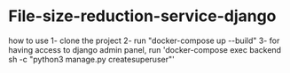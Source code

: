# File-size-reduction-service-django

how to use
1- clone the project
2- run "docker-compose up --build"
3- for having access to django admin panel, run 'docker-compose exec backend sh -c "python3 manage.py createsuperuser"'
